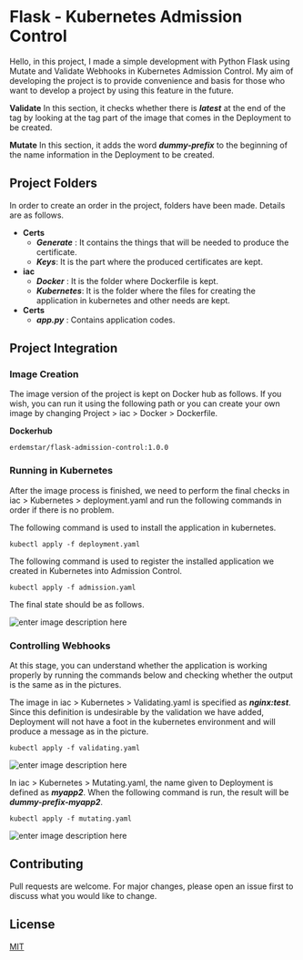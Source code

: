 # Flask - Kubernetes Admission Control
Hello, in this project, I made a simple development with Python Flask using Mutate and Validate Webhooks in Kubernetes Admission Control. My aim of developing the project is to provide convenience and basis for those who want to develop a project by using this feature in the future.

**Validate**
In this section, it checks whether there is ***latest*** at the end of the tag by looking at the tag part of the image that comes in the Deployment to be created.

**Mutate**
In this section, it adds the word ***dummy-prefix*** to the beginning of the name information in the Deployment to be created.

## Project Folders
In order to create an order in the project, folders have been made. Details are as follows.

 - **Certs**
	 - ***Generate*** : It contains the things that will be needed to produce the certificate.
	 - ***Keys***: It is the part where the produced certificates are kept.
- **iac**
	- ***Docker*** : It is the folder where Dockerfile is kept.
	- ***Kubernetes***: It is the folder where the files for creating the application in kubernetes and other needs are kept.
- **Certs**
	 - ***app.py*** : Contains application codes.

## Project Integration

### Image Creation
The image version of the project is kept on Docker hub as follows. If you wish, you can run it using the following path or you can create your own image by changing Project > iac > Docker > Dockerfile.

**Dockerhub**

```
erdemstar/flask-admission-control:1.0.0
```

### Running in Kubernetes
After the image process is finished, we need to perform the final checks in iac > Kubernetes > deployment.yaml and run the following commands in order if there is no problem.

The following command is used to install the application in kubernetes.
```
kubectl apply -f deployment.yaml
```

The following command is used to register the installed application we created in Kubernetes into Admission Control.
```
kubectl apply -f admission.yaml
```

The final state should be as follows.

![enter image description here](https://user-images.githubusercontent.com/26081033/201528861-b5e97117-0c07-44f9-8f7d-458aff40b736.png)


### Controlling Webhooks
At this stage, you can understand whether the application is working properly by running the commands below and checking whether the output is the same as in the pictures.

The image in iac > Kubernetes > Validating.yaml is specified as ***nginx:test***. Since this definition is undesirable by the validation we have added, Deployment will not have a foot in the kubernetes environment and will produce a message as in the picture.
```
kubectl apply -f validating.yaml
```
![enter image description here](https://user-images.githubusercontent.com/26081033/201529140-bfd49780-ef6b-48ae-8331-3db5bec5580b.png)

In iac > Kubernetes > Mutating.yaml, the name given to Deployment is defined as ***myapp2***. When the following command is run, the result will be ***dummy-prefix-myapp2***.

```
kubectl apply -f mutating.yaml
```

![enter image description here](https://user-images.githubusercontent.com/26081033/201529292-5fa13ebb-8799-4a7e-82f5-3e46bcf1cfb6.png)

## Contributing
Pull requests are welcome. For major changes, please open an issue first to discuss what you would like to change.

## License
[MIT](https://choosealicense.com/licenses/mit/)